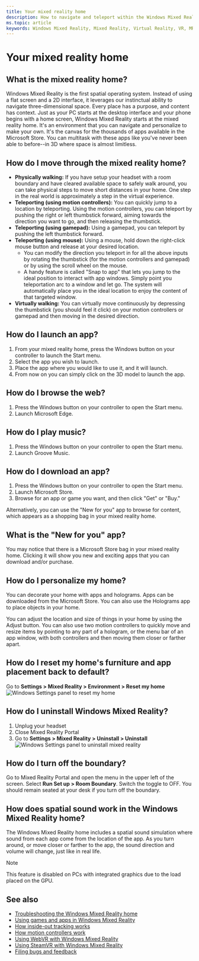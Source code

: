 ```yaml
---
title: Your mixed reality home
description: How to navigate and teleport within the Windows Mixed Reality home, launch apps and games, personalize the home, and change visual, audio, and speech settings.
ms.topic: article
keywords: Windows Mixed Reality, Mixed Reality, Virtual Reality, VR, MR, Home, Navigate, Get around, apps, games
---
```



# Your mixed reality home

## What is the mixed reality home?

Windows Mixed Reality is the first spatial operating system. Instead of using a flat screen and a 2D interface, it leverages our instinctual ability to navigate three-dimensional space. Every place has a purpose, and content has context. Just as your PC starts at the desktop interface and your phone begins with a home screen, Windows Mixed Reality starts at the mixed reality home. It's an environment that you can navigate and personalize to make your own. It's the canvas for the thousands of apps available in the Microsoft Store. You can multitask with these apps like you've never been able to before--in 3D where space is almost limitless. 

## How do I move through the mixed reality home?
* **Physically walking:** If you have setup your headset with a room boundary and have cleared available space to safely walk around, you can take physical steps to move short distances in your home. One step in the real world is approximately a step in the virtual experience.
* **Teleporting (using motion controllers):** You can quickly jump to a location by teleporting. Using the motion controllers, you can teleport by pushing the right or left thumbstick forward, aiming towards the direction you want to go, and then releasing the thumbstick.
* **Teleporting (using gamepad):** Using a gamepad, you can teleport by pushing the left thumbstick forward.
* **Teleporting (using mouse):** Using a mouse, hold down the right-click mouse button and release at your desired location.
  * You can modify the direction you teleport in for all the above inputs by rotating the thumbstick (for the motion controllers and gamepad) or by using the scroll wheel on the mouse.
  * A handy feature is called "Snap to app" that lets you jump to the ideal position to interact with app windows. Simply point you teleportation arc to a window and let go. The system will automatically place you in the ideal location to enjoy the content of that targeted window.
* **Virtually walking:** You can virtually move continuously by depressing the thumbstick (you should feel it click) on your motion controllers or gamepad and then moving in the desired direction.

## How do I launch an app?

1. From your mixed reality home, press the Windows button on your controller to launch the Start menu. 
2. Select the app you wish to launch. 
3. Place the app where you would like to use it, and it will launch.
4. From now on you can simply click on the 3D model to launch the app.

## How do I browse the web?

1. Press the Windows button on your controller to open the Start menu.
2. Launch Microsoft Edge.

## How do I play music?

1. Press the Windows button on your controller to open the Start menu.
2. Launch Groove Music.

## How do I download an app?

1. Press the Windows button on your controller to open the Start menu.
2. Launch Microsoft Store.
3. Browse for an app or game you want, and then click "Get" or "Buy."

Alternatively, you can use the "New for you" app to browse for content, which appears as a shopping bag in your mixed reality home.

## What is the "New for you" app?

You may notice that there is a Microsoft Store bag in your mixed reality home. Clicking it will show you new and exciting apps that you can download and/or purchase.

## How do I personalize my home?

You can decorate your home with apps and holograms. Apps can be downloaded from the Microsoft Store. You can also use the Holograms app to place objects in your home.

You can adjust the location and size of things in your home by using the Adjust button. You can also use two motion controllers to quickly move and resize items by pointing to any part of a hologram, or the menu bar of an app window, with both controllers and then moving them closer or farther apart.

## How do I reset my home's furniture and app placement back to default?

Go to **Settings > Mixed Reality > Environment > Reset my home** ![Windows Settings panel to reset my home](images/1050px-environmentreset.png)

## How do I uninstall Windows Mixed Reality?
1. Unplug your headset
2. Close Mixed Reality Portal
3. Go to **Settings > Mixed Reality > Uninstall > Uninstall** ![Windows Settings panel to uninstall mixed reality](images/1050px-uninstall2.png)

## How do I turn off the boundary?

Go to Mixed Reality Portal and open the menu in the upper left of the screen. Select **Run Set up > Room Boundary**. Switch the toggle to OFF. You should remain seated at your desk if you turn off the boundary.

## How does spatial sound work in the Windows Mixed Reality home?

The Windows Mixed Reality home includes a spatial sound simulation where sound from each app come from the location of the app. As you turn around, or move closer or farther to the app, the sound direction and volume will change, just like in real life. 

> [!NOTE]
> This feature is disabled on PCs with integrated graphics due to the load placed on the GPU.

## See also

* [Troubleshooting the Windows Mixed Reality home](problems-in-WMR-home.md)
* [Using games and apps in Windows Mixed Reality](using-games-and-apps-in-windows-mixed-reality.md)
* [How inside-out tracking works](tracking-system.md)
* [How motion controllers work](motion-controllers.md)
* [Using WebVR with Windows Mixed Reality](webvr.md)
* [Using SteamVR with Windows Mixed Reality](using-steamvr-with-windows-mixed-reality.md)
* [Filing bugs and feedback](filing-feedback.md)
